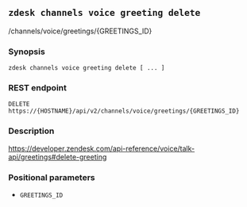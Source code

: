 ## `zdesk channels voice greeting delete`

/channels/voice/greetings/{GREETINGS_ID}

### Synopsis

    zdesk channels voice greeting delete [ ... ]

### REST endpoint

    DELETE https://{HOSTNAME}/api/v2/channels/voice/greetings/{GREETINGS_ID}

### Description

https://developer.zendesk.com/api-reference/voice/talk-api/greetings#delete-greeting

### Positional parameters

* `GREETINGS_ID`

